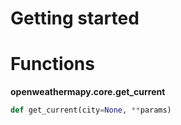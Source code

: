 # Getting started
# Functions
**openweathermapy.core.get_current**
```Python
def get_current(city=None, **params)
```
